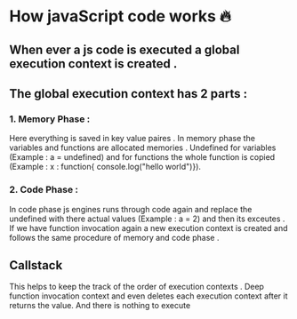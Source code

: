 # How javaScript code works 🔥 
## When ever a js code is executed a global execution context is created .
## The global execution context has 2 parts :
   ### 1. Memory Phase : 
   Here everything is saved in key value paires .
   In memory phase the variables and functions are allocated memories . Undefined for variables (Example : a = undefined) and for functions the whole function is copied (Example : x : function{ console.log("hello world")}).

   ### 2. Code Phase : 
   In code phase js engines runs through code again and replace the undefined with there actual values (Example : a = 2) and then its exceutes . If we have function invocation again a new execution context is created and follows the same procedure of memory and code phase .

## Callstack 
This helps to keep the track of the order of  execution contexts . Deep function invocation context and even deletes each execution context after it returns the value. And there is nothing to execute  